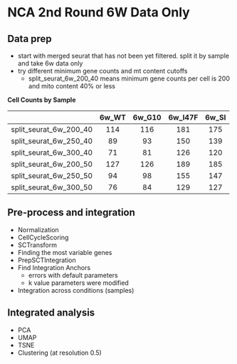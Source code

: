 # NCA 2nd Round 6W Data Only

## Data prep

- start with merged seurat that has not been yet filtered. split it by sample and take 6w data only
- try different minimum gene counts and mt content cutoffs
  - split_seurat_6w_200_40 means minimum gene counts per cell is 200 and mito content 40% or less

**Cell Counts by Sample**
      
|                        | 6w_WT | 6w_G10 | 6w_I47F | 6w_SI |
|:----------------------:|:-----:|:------:|:-------:|:-----:|
| split_seurat_6w_200_40 |  114  |   116  |   181   |  175  |
| split_seurat_6w_250_40 |   89  |   93   |   150   |  139  |
| split_seurat_6w_300_40 |   71  |   81   |   126   |  120  |
| split_seurat_6w_200_50 |  127  |   126  |   189   |  185  |
| split_seurat_6w_250_50 |   94  |   98   |   155   |  147  |
| split_seurat_6w_300_50 |   76  |   84   |   129   |  127  |
  

## Pre-process and integration
- Normalization
- CellCycleScoring
- SCTransform
- Finding the most variable genes
- PrepSCTIntegration
- Find Integration Anchors
  - errors with default parameters
  - k value parameters were modified
- Integration across conditions (samples)

## Integrated analysis
- PCA
- UMAP
- TSNE
- Clustering (at resolution 0.5)


  


